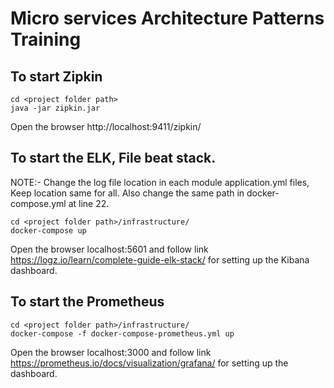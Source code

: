 # Micro services Architecture Patterns Training

## To start Zipkin
```
cd <project folder path>
java -jar zipkin.jar
```
Open the browser http://localhost:9411/zipkin/

## To start the ELK, File beat stack.
NOTE:- Change the log file location in each module application.yml files, Keep location same for all. Also change the same path in docker-compose.yml at line 22. 
```
cd <project folder path>/infrastructure/
docker-compose up
```
Open the browser localhost:5601 and follow link https://logz.io/learn/complete-guide-elk-stack/ for setting up the Kibana dashboard.

## To start the Prometheus
```
cd <project folder path>/infrastructure/
docker-compose -f docker-compose-prometheus.yml up
```
Open the browser localhost:3000 and follow link https://prometheus.io/docs/visualization/grafana/ for setting up the dashboard.
